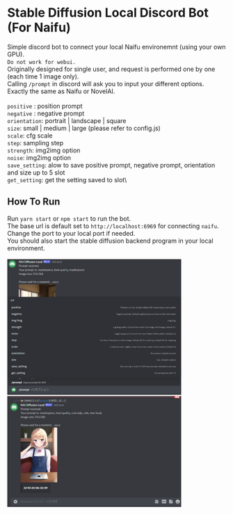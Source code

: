 # Stable Diffusion Local Discord Bot (For Naifu)
 
Simple discord bot to connect your local Naifu environemnt (using your own GPU).\
`Do not work for webui.`\
Originally designed for single user, and request is performed one by one (each time 1 image only).\
Calling `/prompt` in discord will ask you to input your different options.\
Exactly the same as Naifu or NovelAI.\
\
`positive` : position prompt\
`negative` : negative prompt\
`orientation`: portrait | landscape | square\
`size`: small | medium | large (please refer to config.js)\
`scale`: cfg scale\
`step`: sampling step\
`strength`: img2img option\
`noise`: img2img option\
`save_setting`: alow to save positive prompt, negative prompt, orientation and size up to 5 slot\
`get_setting`: get the setting saved to slot\


## How To Run

Run `yarn start` or `npm start` to run the bot.\
The base url is default set to `http://localhost:6969` for connecting `naifu`. Change the port to your local port if needed.\
You should also start the stable diffusion backend program in your local environment.\
\
<img src="./src/asset/image.jpg" alt="drawing" width="400"/>\
<img src="./src/asset/image2.jpg" alt="drawing" width="400"/>
